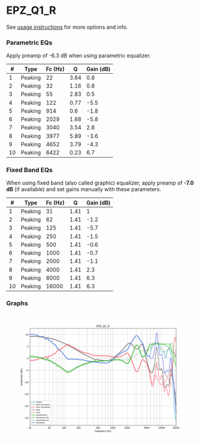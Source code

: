 # EPZ_Q1_R
See [usage instructions](https://github.com/jaakkopasanen/AutoEq#usage) for more options and info.

### Parametric EQs
Apply preamp of -6.3 dB when using parametric equalizer.

|   # | Type    |   Fc (Hz) |    Q |   Gain (dB) |
|-----|---------|-----------|------|-------------|
|   1 | Peaking |        22 | 3.64 |         0.8 |
|   2 | Peaking |        32 | 1.16 |         0.8 |
|   3 | Peaking |        55 | 2.83 |         0.5 |
|   4 | Peaking |       122 | 0.77 |        -5.5 |
|   5 | Peaking |       914 | 0.6  |        -1.8 |
|   6 | Peaking |      2029 | 1.68 |        -5.8 |
|   7 | Peaking |      3040 | 3.54 |         2.8 |
|   8 | Peaking |      3977 | 5.89 |        -3.6 |
|   9 | Peaking |      4652 | 3.79 |        -4.3 |
|  10 | Peaking |      6422 | 0.23 |         6.7 |

### Fixed Band EQs
When using fixed band (also called graphic) equalizer, apply preamp of **-7.0 dB** (if available) and set gains manually with these parameters.

|   # | Type    |   Fc (Hz) |    Q |   Gain (dB) |
|-----|---------|-----------|------|-------------|
|   1 | Peaking |        31 | 1.41 |         1   |
|   2 | Peaking |        62 | 1.41 |        -1.2 |
|   3 | Peaking |       125 | 1.41 |        -5.7 |
|   4 | Peaking |       250 | 1.41 |        -1.5 |
|   5 | Peaking |       500 | 1.41 |        -0.6 |
|   6 | Peaking |      1000 | 1.41 |        -0.7 |
|   7 | Peaking |      2000 | 1.41 |        -1.1 |
|   8 | Peaking |      4000 | 1.41 |         2.3 |
|   9 | Peaking |      8000 | 1.41 |         6.3 |
|  10 | Peaking |     16000 | 1.41 |         6.3 |

### Graphs
![](./EPZ_Q1_R.png)
